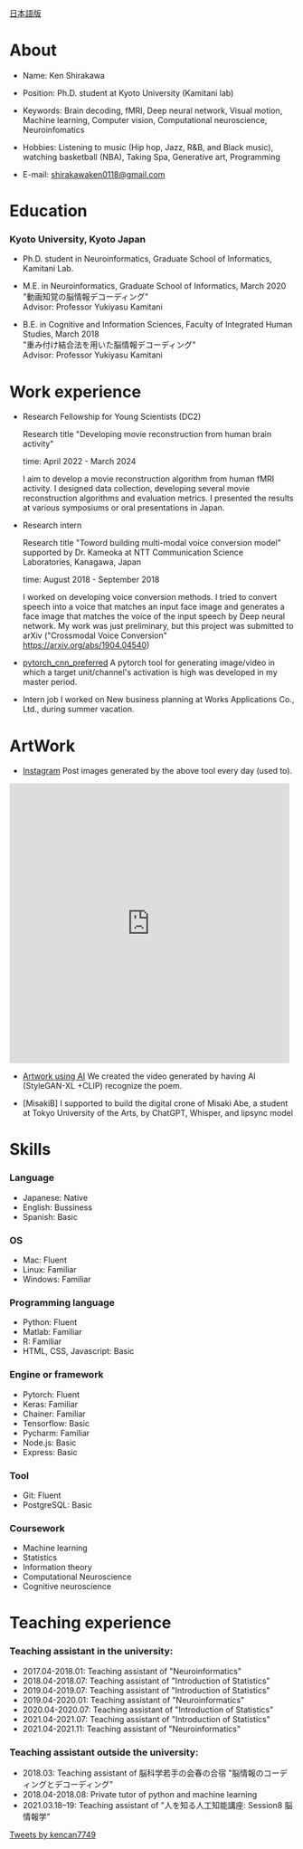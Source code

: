 
[日本語版](./japanese/index.md)

# About
- Name: Ken Shirakawa 
- Position: Ph.D. student at Kyoto University (Kamitani lab)<br>
- Keywords: Brain decoding, fMRI, Deep neural network, Visual motion, Machine learning, Computer vision, Computational neuroscience, Neuroinfomatics<br>
- Hobbies: Listening to music (Hip hop, Jazz, R&B, and Black music), watching basketball (NBA), Taking Spa, Generative art, Programming <br>

- E-mail: shirakawaken0118@gmail.com <br>

# Education
### Kyoto University, Kyoto Japan

- Ph.D. student in Neuroinformatics, Graduate School of Informatics, Kamitani Lab.

- M.E. in Neuroinformatics, Graduate School of Informatics, March 2020<br>
"動画知覚の脳情報デコーディング" <br>
Advisor: Professor Yukiyasu Kamitani

- B.E. in Cognitive and Information Sciences, Faculty of Integrated Human Studies, March 2018<br>
"重み付け結合法を用いた脳情報デコーディング" <br>
Advisor: Professor Yukiyasu Kamitani

# Work experience
- Research Fellowship for Young Scientists (DC2)
  
  Research title "Developing movie reconstruction from human brain activity"
  
  time: April 2022 - March 2024
  
  I aim to develop a movie reconstruction algorithm from human fMRI activity.
  I designed data collection, developing several movie reconstruction algorithms and evaluation metrics.
  I presented the results at various symposiums or oral presentations in Japan.

  
- Research intern

  Research title "Toword building multi-modal voice conversion model" supported by Dr. Kameoka at  NTT Communication Science Laboratories, Kanagawa, Japan

  time: August 2018 - September 2018 

  I worked on developing voice conversion methods. 
  I tried to convert speech into a voice that matches an input face image and generates a face image that matches the voice of the input speech by Deep neural network. 
  My work was just preliminary, but this project was submitted to arXiv ("Crossmodal Voice Conversion" https://arxiv.org/abs/1904.04540)


- [pytorch_cnn_preferred](https://github.com/kencan7749/pytorch_cnn_preferred)
  A pytorch tool for generating image/video in which a target unit/channel's activation is high was developed in my master period.

- Intern job
  I worked on New business planning at Works Applications Co., Ltd., during summer vacation.

# ArtWork

- [Instagram](https://www.instagram.com/k__shirakawa/)
Post images generated by the above tool every day (used to).
<!-- SnapWidget -->
<iframe src="https://snapwidget.com/embed/1015653" class="snapwidget-widget" allowtransparency="true" frameborder="0" scrolling="no" style="border:none; overflow:hidden;  width:495px; height:495px"></iframe>

- [Artwork using AI](https://www.youtube.com/watch?v=Z8B77w6wPa8&t=157s)
We created the video generated by having AI (StyleGAN-XL +CLIP) recognize the poem.

- [MisakiB]
I supported to build the digital crone of Misaki Abe, a student at Tokyo University of the Arts, by ChatGPT, Whisper, and lipsync model

# Skills 
### Language
- Japanese: Native
- English:  Bussiness
- Spanish:  Basic

### OS
- Mac: Fluent
- Linux: Familiar
- Windows: Familiar

### Programming language
- Python: Fluent
- Matlab: Familiar
- R: Familiar
- HTML, CSS, Javascript: Basic

### Engine or framework
- Pytorch: Fluent
- Keras: Familiar
- Chainer: Familiar
- Tensorflow: Basic
- Pycharm: Familiar
- Node.js: Basic
- Express: Basic

### Tool
- Git: Fluent
- PostgreSQL: Basic

### Coursework
- Machine learning
- Statistics
- Information theory
- Computational Neuroscience
- Cognitive neuroscience


# Teaching experience

### Teaching assistant in the university:
- 2017.04-2018.01: Teaching assistant of "Neuroinformatics"
- 2018.04-2018.07: Teaching assistant of "Introduction of Statistics"
- 2019.04-2019.07: Teaching assistant of "Introduction of Statistics"
- 2019.04-2020.01: Teaching assistant of "Neuroinformatics"
- 2020.04-2020.07: Teaching assistant of "Introduction of Statistics"
- 2021.04-2021.07: Teaching assistant of "Introduction of Statistics"
- 2021.04-2021.11: Teaching assistant of "Neuroinformatics"


### Teaching assistant outside the university:
- 2018.03: Teaching assistant of 脳科学若手の会春の合宿 "脳情報のコーディングとデコーディング"
- 2018.04-2018.08: Private tutor of python and machine learning
- 2021.03.18–19: Teaching assistant of "人を知る人工知能講座: Session8 脳情報学"


<a class="twitter-timeline" data-width="400" data-height="600" href="https://twitter.com/kencan7749?ref_src=twsrc%5Etfw">Tweets by kencan7749</a> <script async src="https://platform.twitter.com/widgets.js" charset="utf-8"></script>


